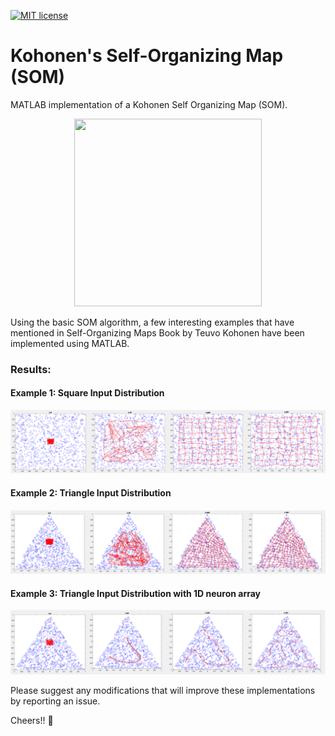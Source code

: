 [![MIT license](https://img.shields.io/badge/License-MIT-blue.svg)](https://opensource.org/licenses/MIT)

# Kohonen's Self-Organizing Map (SOM)

MATLAB implementation of a Kohonen Self Organizing Map (SOM).

<p align="center"> 
<img src="https://www.fil.ion.ucl.ac.uk/spm/images/matlab.png" height=300 width=300>
</p>

Using the basic SOM algorithm, a few interesting examples that have mentioned in Self-Organizing Maps Book by Teuvo Kohonen have been implemented using MATLAB.



### Results:

#### Example 1: Square Input Distribution
<p align="center"> 
<img src="./utils/Square Input Distribution.png">
</p>

#### Example 2: Triangle Input Distribution
<p align="center"> 
<img src="./utils/Triangle Input Distribution.png">
</p>

#### Example 3: Triangle Input Distribution with 1D neuron array
<p align="center"> 
<img src="./utils/Triangle Input Distribution with 1D neuron array.png">
</p>

Please suggest any modifications that will improve these implementations by reporting an issue.

Cheers!! 🍺
